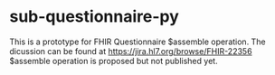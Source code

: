 # sub-questionnaire-py
This is a prototype for FHIR Questionnaire $assemble operation.
The dicussion can be found at https://jira.hl7.org/browse/FHIR-22356
$assemble operation is proposed but not published yet.

